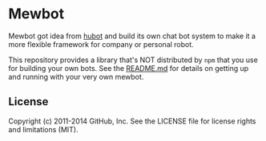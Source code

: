 # Mewbot

Mewbot got idea from [hubot](https://github.com/github/hubot) and build its own chat bot system to make it a more flexible framework for company or personal robot. 

This repository provides a library that's NOT distributed by `npm` that you use for building your own bots.  See the [README.md](README.md) for details on getting up and running with your very own mewbot.


## License

Copyright (c) 2011-2014 GitHub, Inc. See the LICENSE file for license rights and
limitations (MIT).